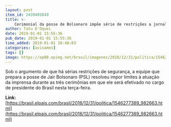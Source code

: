 ```yaml
---
layout: post
item_id: 2439401849
title: >-
    Cerimonial da posse de Bolsonaro impõe série de restrições a jornalistas
author: Tatu D'Oquei
date: 2019-01-01 15:55:36
pub_date: 2019-01-01 15:55:36
time_added: 2019-01-01 10:48:03
categories: [avisamos]
tags: []
image: https://ep00.epimg.net/brasil/imagenes/2018/12/31/politica/1546277389_982663_1546278394_rrss_normal.jpg
---
```


Sob o argumento de que há sérias restrições de segurança, a equipe que prepara a posse de Jair Bolsonaro (PSL) resolveu impor limites à atuação da imprensa durante as três cerimônias em que ele será efetivado no cargo de presidente do Brasil nesta terça-feira.

**Link:** [https://brasil.elpais.com/brasil/2018/12/31/politica/1546277389_982663.html](https://brasil.elpais.com/brasil/2018/12/31/politica/1546277389_982663.html)

